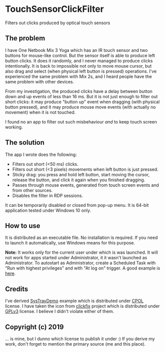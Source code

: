 # TouchSensorClickFilter
Filters out clicks produced by optical touch sensors

## The problem

I have One Netbook Mix 3 Yoga which has an IR touch sensor and two buttons for mouse-like control. But the sensor itself is able to produce left button clicks. It does it randomly, and I never managed to produce clicks intentionally. It is back to impossible not only to move mouse cursor, but also drag and select (when physical left button is pressed) operations. I've experienced the same problem with Mix 2s, and I heard people have the same problem with other devices.

From my investigation, the produced clicks have a delay between button down and up events of less than 16 ms. But it is not just enough to filter out short clicks: it may produce "button up" event when dragging (with physical button pressed), and it may produce mouse move events (with actually no movement) when it is not touched.

I found no an app to filter out such misbehaviour _and_ to keep touch screen working.

## The solution

The app I wrote does the following:
* Filters out short (<50 ms) clicks.
* Filters out short (<3 pixels) movements when left button is just pressed.
* Sticky drag: you press and hold left button, start moving the cursor, release the button, and click it again when you finished dragging.
* Passes through mouse events, generated from touch screen events and from other sources.
* Disables the filter in RDP sessions.

It can be temporarily disabled or closed from pop-up menu. It is 64-bit application tested under Windows 10 only.

## How to use

It is distributed as an executable file. No installation is required. If you need to launch it automatically, use Windows means for this purpose.

**Note:** It works only for the current user under which is was launched. It will not work for apps started under Administrator, it it wasn't launched as Administrator. To autostart as Administrator, create a Scheduled Task with "Run with highest privileges" and with "At log on" trigger. A good example is [here](https://www.tenforums.com/tutorials/57690-create-elevated-shortcut-without-uac-prompt-windows-10-a.html).

## Credits

I've derived [SysTrayDemo](https://www.codeproject.com/Articles/18783/Example-of-a-SysTray-App-in-Win32) example which is distributed under [CPOL](https://www.codeproject.com/info/cpol10.aspx) license. I have taken the icon from [clickfix](https://github.com/CemraJC/clickfix) project which is distributed under [GPLv3](http://www.gnu.org/licenses/) license. I believe I didn't violate either of them.

## Copyright (c) 2019

... is mine, but I dunno which license to publish it under :) If you derive my work, don't forget to mention the primary source (me and this place).
